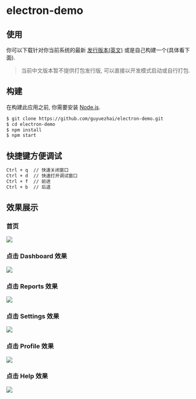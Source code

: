 # electron-demo

## 使用

你可以下载针对你当前系统的最新 [发行版本(英文)](https://github.com/guyuezhai/electron-demo.git) 或是自己构建一个(具体看下面).

> 当前中文版本暂不提供打包发行版, 可以直接以开发模式启动或自行打包.

## 构建

在构建此应用之前, 你需要安装 [Node.js](https://nodejs.org).

```bash
$ git clone https://github.com/guyuezhai/electron-demo.git
$ cd electron-demo
$ npm install
$ npm start
```

## 快捷键方便调试

```bash
Ctrl + q  // 快速关闭窗口
Ctrl + d  // 快速打开调试窗口
Ctrl + f  // 前进
Ctrl + b  // 后退
```
## 效果展示
###  首页
![]( https://github.com/guyuezhai/electron-demo/app/image/head.jpg)  
###  点击 Dashboard 效果
![]( https://github.com/guyuezhai/electron-demo/app/image/dashboard.jpg) 
###  点击 Reports 效果
![]( https://github.com/guyuezhai/electron-demo/app/image/report.jpg) 
###  点击 Settings 效果
![]( https://github.com/guyuezhai/electron-demo/app/image/setting.jpg) 
###  点击 Profile 效果
![]( https://github.com/guyuezhai/electron-demo/app/image/profile.jpg) 
###  点击 Help 效果
![]( https://github.com/guyuezhai/electron-demo/app/image/help.jpg) 